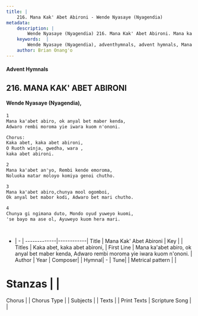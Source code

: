 ```yaml
---
title: |
    216. Mana Kak' Abet Abironi - Wende Nyasaye (Nyagendia)
metadata:
    description: |
        Wende Nyasaye (Nyagendia) 216. Mana Kak' Abet Abironi. Mana ka'abet abiro, ok anyal bet maber kenda, Adwaro rembi moroma yie iwara kuom n'ononi.  Chorus: Kaka abet, kaka abet abironi, O Ruoth winja, gwedha, wara , kaka abet abironi.  
    keywords:  |
        Wende Nyasaye (Nyagendia), adventhymnals, advent hymnals, Mana Kak' Abet Abironi, Mana ka'abet abiro, ok anyal bet maber kenda, Adwaro rembi moroma yie iwara kuom n'ononi.. Kaka abet, kaka abet abironi,
    author: Brian Onang'o
---
```


#### Advent Hymnals
## 216. MANA KAK' ABET ABIRONI
####  Wende Nyasaye (Nyagendia),

```txt
1
Mana ka'abet abiro, ok anyal bet maber kenda,
Adwaro rembi moroma yie iwara kuom n'ononi.

Chorus:
Kaka abet, kaka abet abironi,
O Ruoth winja, gwedha, wara ,
kaka abet abironi.

2
Mana ka'abet an'yo, Rembi kende emoroma,
Noluoka matar moloyo komiya genoi chutho.

3
Mana ka'abet abiro,chunya mool ogomboi,
Ok anyal bet mabor kodi, Adwaro bet mari chutho.

4
Chunya gi ngimana duto, Mondo oyud yuweyo kuomi,
'se bayo ma ase ol, Ayuweyo kuom hera mari.




```

- |   -  |
-------------|------------|
Title | Mana Kak' Abet Abironi |
Key |  |
Titles | Kaka abet, kaka abet abironi, |
First Line | Mana ka'abet abiro, ok anyal bet maber kenda, Adwaro rembi moroma yie iwara kuom n'ononi. |
Author | 
Year | 
Composer| |
Hymnal|  - |
Tune|  |
Metrical pattern | |
# Stanzas |  |
Chorus |  |
Chorus Type |  |
Subjects | |
Texts |  |
Print Texts | 
Scripture Song |  |
    
